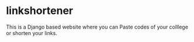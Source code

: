 # linkshortener
This is a Django based website where you can Paste codes of your colllege or shorten your links.


